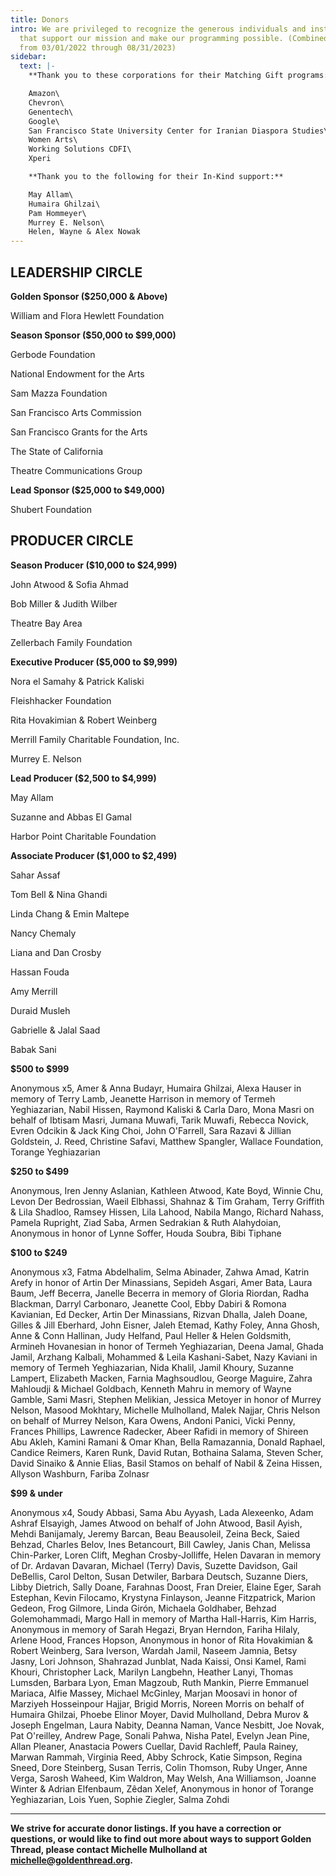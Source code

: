 ```yaml
---
title: Donors
intro: We are privileged to recognize the generous individuals and institutions
  that support our mission and make our programming possible. (Combined gifts
  from 03/01/2022 through 08/31/2023)
sidebar:
  text: |-
    **Thank you to these corporations for their Matching Gift programs:**

    Amazon\
    Chevron\
    Genentech\
    Google\
    San Francisco State University Center for Iranian Diaspora Studies\
    Women Arts\
    Working Solutions CDFI\
    Xperi  

    **Thank you to the following for their In-Kind support:**

    May Allam\
    Humaira Ghilzai\
    Pam Hommeyer\
    Murrey E. Nelson\
    Helen, Wayne & Alex Nowak
---
```

## **LEADERSHIP CIRCLE**

**Golden Sponsor ($250,000 & Above)**

William and Flora Hewlett Foundation

**Season Sponsor ($50,000 to $99,000)**

Gerbode Foundation

National Endowment for the Arts

Sam Mazza Foundation

San Francisco Arts Commission

San Francisco Grants for the Arts

The State of California

Theatre Communications Group

**Lead Sponsor ($25,000 to $49,000)**

Shubert Foundation

## **PRODUCER CIRCLE**

**Season Producer ($10,000 to $24,999)**

John Atwood & Sofia Ahmad

Bob Miller & Judith Wilber

Theatre Bay Area

Zellerbach Family Foundation

**Executive Producer ($5,000 to $9,999)**

Nora el Samahy & Patrick Kaliski

Fleishhacker Foundation

Rita Hovakimian & Robert Weinberg

Merrill Family Charitable Foundation, Inc.

Murrey E. Nelson

**Lead Producer ($2,500 to $4,999)**

May Allam

Suzanne and Abbas El Gamal

Harbor Point Charitable Foundation

**Associate Producer ($1,000 to $2,499)**

Sahar Assaf

Tom Bell & Nina Ghandi

Linda Chang & Emin Maltepe

Nancy Chemaly

Liana and Dan Crosby

Hassan Fouda

Amy Merrill

Duraid Musleh

Gabrielle & Jalal Saad

Babak Sani

**$500 to $999**

Anonymous x5, Amer & Anna Budayr, Humaira Ghilzai, Alexa Hauser in memory of Terry Lamb, Jeanette Harrison in memory of Termeh Yeghiazarian, Nabil Hissen, Raymond Kaliski & Carla Daro, Mona Masri on behalf of Ibtisam Masri, Jumana Muwafi, Tarik Muwafi, Rebecca Novick, Evren Odcikin & Jack King Choi, John O'Farrell, Sara Razavi & Jillian Goldstein, J. Reed, Christine Safavi, Matthew Spangler, Wallace Foundation, Torange Yeghiazarian			

**$250 to $499**

Anonymous, Iren Jenny Aslanian, Kathleen Atwood, Kate Boyd, Winnie Chu, Levon Der Bedrossian, Waeil Elbhassi, Shahnaz & Tim Graham, Terry Griffith & Lila Shadloo, Ramsey Hissen, Lila Lahood, Nabila Mango, Richard Nahass, Pamela Rupright, Ziad Saba, Armen Sedrakian & Ruth Alahydoian, Anonymous in honor of Lynne Soffer, Houda Soubra, Bibi Tiphane

**$100 to $249**

Anonymous x3, Fatma Abdelhalim, Selma Abinader, Zahwa Amad, Katrin Arefy in honor of Artin Der Minassians, Sepideh Asgari, Amer Bata, Laura Baum, Jeff Becerra, Janelle Becerra in memory of Gloria Riordan, Radha Blackman, Darryl Carbonaro, Jeanette Cool, Ebby Dabiri & Romona Kavianian, Ed Decker, Artin Der Minassians, Rizvan Dhalla, Jaleh Doane, Gilles & Jill Eberhard, John Eisner, Jaleh Etemad, Kathy Foley, Anna Ghosh, Anne & Conn Hallinan, Judy Helfand, Paul Heller & Helen Goldsmith, Armineh Hovanesian in honor of Termeh Yeghiazarian, Deena Jamal, Ghada Jamil, Arzhang Kalbali, Mohammed & Leila Kashani-Sabet, Nazy Kaviani in memory of Termeh Yeghiazarian, Nida Khalil, Jamil Khoury, Suzanne Lampert, Elizabeth Macken, Farnia Maghsoudlou, George Maguire, Zahra Mahloudji & Michael Goldbach, Kenneth Mahru in memory of Wayne Gamble, Sami Masri, Stephen Melikian, Jessica Metoyer in honor of Murrey Nelson, Masood Mokhtary, Michelle Mulholland, Malek Najjar, Chris Nelson on behalf of Murrey Nelson, Kara Owens, Andoni Panici, Vicki Penny, Frances Phillips, Lawrence Radecker, Abeer Rafidi in memory of Shireen Abu Akleh, Kamini Ramani & Omar Khan, Bella Ramazannia, Donald Raphael, Candice Reimers, Karen Runk, David Rutan, Bothaina Salama, Steven Scher, David Sinaiko & Annie Elias, Basil Stamos on behalf of Nabil & Zeina Hissen, Allyson Washburn, Fariba Zolnasr

**$99 & under**

Anonymous x4, Soudy Abbasi, Sama Abu Ayyash, Lada Alexeenko, Adam Ashraf Elsayigh, James Atwood on behalf of John Atwood, Basil Ayish, Mehdi Banijamaly, Jeremy Barcan, Beau Beausoleil, Zeina Beck, Saied Behzad, Charles Belov, Ines Betancourt, Bill Cawley, Janis Chan, Melissa Chin-Parker, Loren Clift, Meghan Crosby-Jolliffe, Helen Davaran in memory of Dr. Ardavan Davaran, Michael (Terry) Davis, Suzette Davidson, Gail DeBellis, Carol Delton, Susan Detwiler, Barbara Deutsch, Suzanne Diers, Libby Dietrich, Sally Doane, Farahnas Doost, Fran Dreier, Elaine Eger, Sarah Estephan, Kevin Filocamo, Krystyna Finlayson, Jeanne Fitzpatrick, Marion Gedeon, Frog Gilmore, Linda Girón, Michaela Goldhaber, Behzad Golemohammadi, Margo Hall in memory of Martha Hall-Harris, Kim Harris, Anonymous in memory of Sarah Hegazi, Bryan Herndon, Fariha Hilaly, Arlene Hood, Frances Hopson, Anonymous in honor of Rita Hovakimian & Robert Weinberg, Sara Iverson, Wardah Jamil, Naseem Jamnia, Betsy Jasny, Lori Johnson, Shahrazad Junblat, Nada Kaissi, Onsi Kamel, Rami Khouri, Christopher Lack, Marilyn Langbehn, Heather Lanyi, Thomas Lumsden, Barbara Lyon, Eman Magzoub, Ruth Mankin, Pierre Emmanuel Mariaca, Alfie Massey, Michael McGinley, Marjan Moosavi in honor of Marziyeh Hosseinpour Hajjar, Brigid Morris, Noreen Morris on behalf of Humaira Ghilzai, Phoebe Elinor Moyer, David Mulholland, Debra Murov & Joseph Engelman, Laura Nabity, Deanna Naman, Vance Nesbitt, Joe Novak, Pat O'reilley, Andrew Page, Sonali Pahwa, Nisha Patel, Evelyn Jean Pine, Allan Pleaner, Anastacia Powers Cuellar, David Rachleff, Paula Rainey, Marwan Rammah, Virginia Reed, Abby Schrock, Katie Simpson, Regina Sneed, Dore Steinberg, Susan Terris, Colin Thomson, Ruby Unger, Anne Verga, Sarosh Waheed, Kim Waldron, May Welsh, Ana Williamson, Joanne Winter & Adrian Elfenbaum, Zêdan Xelef, Anonymous in honor of Torange Yeghiazarian, Lois Yuen, Sophie Ziegler, Salma Zohdi	

- - -

**We strive for accurate donor listings. If you have a correction or questions, or would like to find out more about ways to support Golden Thread, please contact Michelle Mulholland at [michelle@goldenthread.org](mailto:michelle@goldenthread.org).**